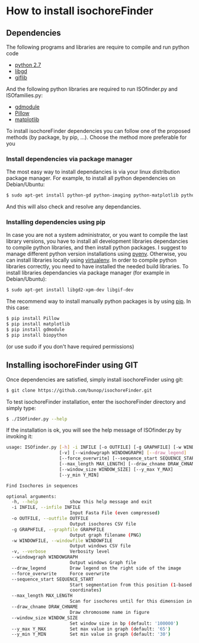 
How to install isochoreFinder
=============================

## Dependencies

The following programs and libraries are require to compile and run python code

* [python 2.7](https://www.python.org/downloads/)
* [libgd](http://libgd.bitbucket.org/)
* [giflib](http://sourceforge.net/projects/giflib/)

And the following python libraries are required to run ISOfinder.py and ISOfamilies.py:

* [gdmodule](https://github.com/Solomoriah/gdmodule)
* [Pillow](http://python-pillow.github.io/)
* [matplotlib](http://matplotlib.org/)

To install isochoreFinder dependencies you can follow one of the proposed methods (by package, by pip, ...). Choose the method more preferable for you

### Install dependencies via package manager

The most easy way to install dependancies is via your linux distribution package manager. For example, to install all python dependencies on Debian/Ubuntu:

```bash
$ sudo apt-get install python-gd python-imaging python-matplotlib python-biopython
```

And this will also check and resolve any dependancies. 

### Installing dependencies using pip

In case you are not a system administrator, or you want to compile the last library versions, you have to install all development libraries dependancies to compile python libraries, and then install python packages. I suggest to manage different python version installations using [pyenv](https://github.com/yyuu/pyenv). Otherwise, you can install libraries locally using [virtualenv](https://virtualenv.pypa.io/en/latest/). In order to compile python libraries correctly, you need to have installed the needed build libraries. To install libraries dependancies via package manager (for example in Debian/Ubuntu):

```bash
$ sudo apt-get install libgd2-xpm-dev libgif-dev
```

The recommend way to install manually python packages is by using [pip](http://dubroy.com/blog/so-you-want-to-install-a-python-package/). In this case:

```bash
$ pip install Pillow
$ pip install matplotlib
$ pip install gdmodule
$ pip install biopython
```

(or use sudo if you don't have required permissions)

## Installing isochoreFinder using GIT

Once dependencies are satisfied, simply install isochoreFinder using git:

```bash
$ git clone https://github.com/bunop/isochoreFinder.git
```

To test isochoreFinder installation, enter the isochoreFinder directory and simply type:

```bash
$ ./ISOfinder.py --help
```

If the installation is ok, you will see the help message of ISOfinder.py by invoking it:

```bash 
usage: ISOfinder.py [-h] -i INFILE [-o OUTFILE] [-g GRAPHFILE] [-w WINDOWFILE]
                    [-v] [--windowgraph WINDOWGRAPH] [--draw_legend]
                    [--force_overwrite] [--sequence_start SEQUENCE_START]
                    [--max_length MAX_LENGTH] [--draw_chname DRAW_CHNAME]
                    [--window_size WINDOW_SIZE] [--y_max Y_MAX]
                    [--y_min Y_MIN]

Find Isochores in sequences

optional arguments:
  -h, --help            show this help message and exit
  -i INFILE, --infile INFILE
                        Input Fasta File (even compressed)
  -o OUTFILE, --outfile OUTFILE
                        Output isochores CSV file
  -g GRAPHFILE, --graphfile GRAPHFILE
                        Output graph filename (PNG)
  -w WINDOWFILE, --windowfile WINDOWFILE
                        Output windows CSV file
  -v, --verbose         Verbosity level
  --windowgraph WINDOWGRAPH
                        Output windows Graph file
  --draw_legend         Draw legend on the right side of the image
  --force_overwrite     Force overwrite
  --sequence_start SEQUENCE_START
                        Start segmentation from this position (1-based
                        coordinates)
  --max_length MAX_LENGTH
                        Scan for isochores until for this dimension in bp
  --draw_chname DRAW_CHNAME
                        Draw chromosome name in figure
  --window_size WINDOW_SIZE
                        Set window size in bp (default: '100000')
  --y_max Y_MAX         Set max value in graph (default: '65')
  --y_min Y_MIN         Set min value in graph (default: '30')
```